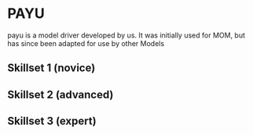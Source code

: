# PAYU

payu is a model driver developed by us. It was initially used for MOM, but has since been adapted for use by other Models

## Skillset 1 (novice)

## Skillset 2 (advanced)

## Skillset 3 (expert)

